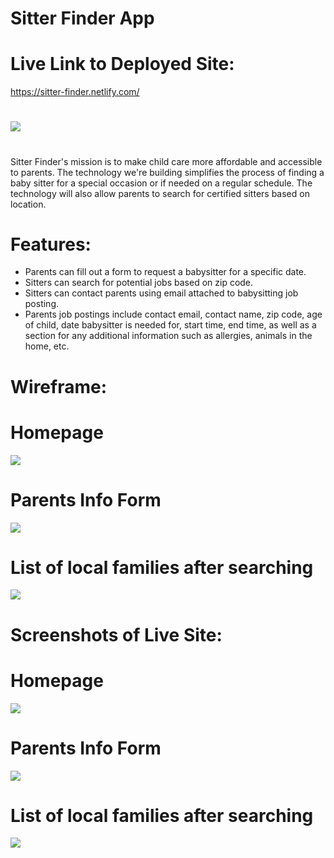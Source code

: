 # Sitter Finder App

# Live Link to Deployed Site:
https://sitter-finder.netlify.com/

#

<img src="public/photos/SitterFinder.png"/>

#

Sitter Finder's mission is to make child care more affordable and accessible to parents. The technology we're building simplifies the process of finding a baby sitter for a special occasion or if needed on a regular schedule. The technology will also allow parents to search for certified sitters based on location.

#

# Features:

- Parents can fill out a form to request a babysitter for a specific date.
- Sitters can search for potential jobs based on zip code.
- Sitters can contact parents using email attached to babysitting job posting.
- Parents job postings include contact email, contact name, zip code, age of child, date babysitter is needed for, start time, end time, as well as a section for any additional information such as allergies, animals in the home, etc.

#

# Wireframe:

# Homepage

<img src="public/photos/WireframePart1.png"/>

# Parents Info Form

<img src="public/photos/WireframePart2.png"/>

# List of local families after searching

<img src="public/photos/WireframePart3.png"/>

#
#


# Screenshots of Live Site:

# Homepage

<img src="public/photos/LivePage1.png"/>

# Parents Info Form

<img src="public/photos/LivePage2.png"/>

# List of local families after searching

<img src="public/photos/LivePage3.png"/>

#
